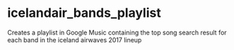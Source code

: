 # icelandair_bands_playlist
Creates a playlist in Google Music containing the top song search result for each band in the iceland airwaves 2017 lineup
